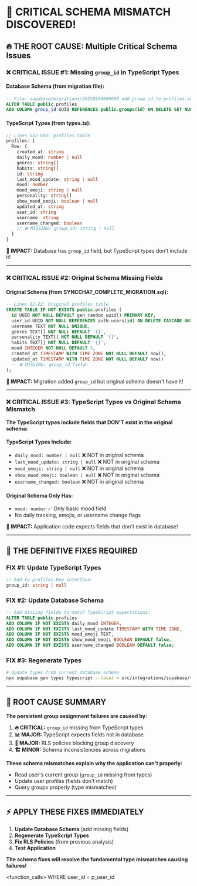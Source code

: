 # 🚨 **CRITICAL SCHEMA MISMATCH DISCOVERED!**

## 🔥 **THE ROOT CAUSE: Multiple Critical Schema Issues**

### **❌ CRITICAL ISSUE #1: Missing `group_id` in TypeScript Types**

#### **Database Schema** (from migration file):
```sql
-- File: supabase/migrations/20250109000000_add_group_id_to_profiles.sql
ALTER TABLE public.profiles 
ADD COLUMN group_id UUID REFERENCES public.groups(id) ON DELETE SET NULL;
```

#### **TypeScript Types** (from types.ts):
```typescript
// Lines 552-602: profiles table
profiles: {
  Row: {
    created_at: string
    daily_mood: number | null
    genres: string[]
    habits: string[]
    id: string
    last_mood_update: string | null
    mood: number
    mood_emoji: string | null
    personality: string[]
    show_mood_emoji: boolean | null
    updated_at: string
    user_id: string
    username: string
    username_changed: boolean
    // ❌ MISSING: group_id: string | null
  }
}
```

**🚨 IMPACT:** Database has `group_id` field, but TypeScript types don't include it!

---

### **❌ CRITICAL ISSUE #2: Original Schema Missing Fields**

#### **Original Schema** (from SYNCCHAT_COMPLETE_MIGRATION.sql):
```sql
-- Lines 12-22: Original profiles table
CREATE TABLE IF NOT EXISTS public.profiles (
  id UUID NOT NULL DEFAULT gen_random_uuid() PRIMARY KEY,
  user_id UUID NOT NULL REFERENCES auth.users(id) ON DELETE CASCADE UNIQUE,
  username TEXT NOT NULL UNIQUE,
  genres TEXT[] NOT NULL DEFAULT '{}',
  personality TEXT[] NOT NULL DEFAULT '{}',
  habits TEXT[] NOT NULL DEFAULT '{}',
  mood INTEGER NOT NULL DEFAULT 5,
  created_at TIMESTAMP WITH TIME ZONE NOT NULL DEFAULT now(),
  updated_at TIMESTAMP WITH TIME ZONE NOT NULL DEFAULT now()
  -- ❌ MISSING: group_id field!
);
```

**🚨 IMPACT:** Migration added `group_id` but original schema doesn't have it!

---

### **❌ CRITICAL ISSUE #3: TypeScript Types vs Original Schema Mismatch**

**The TypeScript types include fields that DON'T exist in the original schema:**

#### **TypeScript Types Include:**
- `daily_mood: number | null` ❌ NOT in original schema
- `last_mood_update: string | null` ❌ NOT in original schema  
- `mood_emoji: string | null` ❌ NOT in original schema
- `show_mood_emoji: boolean | null` ❌ NOT in original schema
- `username_changed: boolean` ❌ NOT in original schema

#### **Original Schema Only Has:**
- `mood: number` ✅ Only basic mood field
- No daily tracking, emojis, or username change flags

**🚨 IMPACT:** Application code expects fields that don't exist in database!

---

## 🔧 **THE DEFINITIVE FIXES REQUIRED**

### **FIX #1: Update TypeScript Types**
```typescript
// Add to profiles.Row interface:
group_id: string | null
```

### **FIX #2: Update Database Schema** 
```sql
-- Add missing fields to match TypeScript expectations:
ALTER TABLE public.profiles 
ADD COLUMN IF NOT EXISTS daily_mood INTEGER,
ADD COLUMN IF NOT EXISTS last_mood_update TIMESTAMP WITH TIME ZONE,
ADD COLUMN IF NOT EXISTS mood_emoji TEXT,
ADD COLUMN IF NOT EXISTS show_mood_emoji BOOLEAN DEFAULT false,
ADD COLUMN IF NOT EXISTS username_changed BOOLEAN DEFAULT false;
```

### **FIX #3: Regenerate Types**
```bash
# Update types from current database schema
npx supabase gen types typescript --local > src/integrations/supabase/types.ts
```

---

## 🚨 **ROOT CAUSE SUMMARY**

**The persistent group assignment failures are caused by:**

1. **🔥 CRITICAL:** `group_id` missing from TypeScript types
2. **📊 MAJOR:** TypeScript expects fields not in database  
3. **🔄 MAJOR:** RLS policies blocking group discovery
4. **🏗️ MINOR:** Schema inconsistencies across migrations

**These schema mismatches explain why the application can't properly:**
- Read user's current group (`group_id` missing from types)
- Update user profiles (fields don't match)
- Query groups properly (type mismatches)

---

## ⚡ **APPLY THESE FIXES IMMEDIATELY**

1. **Update Database Schema** (add missing fields)
2. **Regenerate TypeScript Types** 
3. **Fix RLS Policies** (from previous analysis)
4. **Test Application**

**The schema fixes will resolve the fundamental type mismatches causing failures!**

<function_calls>
<invoke name="grep_search">
<parameter name="query">WHERE user_id = p_user_id